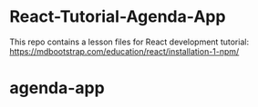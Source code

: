 # React-Tutorial-Agenda-App
This repo contains a lesson files for React development tutorial: https://mdbootstrap.com/education/react/installation-1-npm/
# agenda-app
